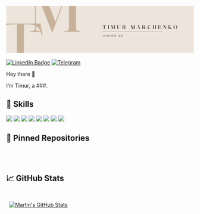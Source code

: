 [![Timur's GitHub Banner](./assets/Logo.png)]()

[![LinkedIn Badge](https://img.shields.io/badge/LinkedIn-Profile-informational?style=flat&logo=linkedin&logoColor=white&color=0D76A8)](https://www.linkedin.com/in/timur-marchenko/)
[![Telegram](https://img.shields.io/badge/-telegram-red?color=white&logo=telegram&logoColor=black)](https://t.me/timliketea)

Hey there 👋

I’m Timur, a ###.

## 💼 Skills

![](https://img.shields.io/badge/Git-informational?style=flat&logo=GitHub&logoColor=white&color=4AB197)
![](https://img.shields.io/badge/SQL-informational?style=flat&logo=MySQL&logoColor=white&color=4AB197)
![](https://img.shields.io/badge/Postman-informational?style=flat&logo=Postman&logoColor=white&color=4AB197)
![](https://img.shields.io/badge/Jmeter-informational?style=flat&logo=react&logoColor=white&color=4AB197)
![](https://img.shields.io/badge/GoogleDevTools-informational?style=flat&logo=Google&logoColor=white&color=4AB197)
![](https://img.shields.io/badge/Html/Css-informational?style=flat&logo=css3&logoColor=white&color=4AB197)
![](https://img.shields.io/badge/Jira/Remdine/GLPI-informational?style=flat&logo=Jira&logoColor=white&color=4AB197)
![](https://img.shields.io/badge/-javascript-informational?style=flat&logo=Postman&logoColor=white&color=4AB197)

## 📌 Pinned Repositories

<br>



<br>

## &#x1f4c8; GitHub Stats

<br>

<a href="https://github.com/timliketea">
  <img align="center" style="margin:0.5rem" src="https://github-readme-stats.vercel.app/api?username=timliketea&show_icons=true&line_height=27&count_private=true&title_color=ffffff&text_color=c9cacc&icon_color=4AB097&bg_color=1A2B34" alt="Martin's GitHub Stats" />
</a>

<br>
<br>

